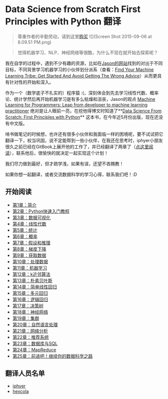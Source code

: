 # Data Science from Scratch First Principles with Python 翻译

> 尊重作者的辛勤劳动，请到这里[购买](http://www.amazon.com/Data-Science-Scratch-Principles-Python/dp/149190142X)
![](Screen Shot 2015-09-06 at 8.09.51 PM.png)


> 觉得机器学习、NLP、神经网络等很酷，为什么不现在就开始去探索呢？


我在自学的过程中，遇到不少有趣的资源，比如在[Jason的网站](http://machinelearningmastery.com/)找到的对出于不同目标，不同背景学习机器学习的小伙伴划分派系（查看：[Find Your Machine Learning Tribe: Get Started And Avoid Getting The Wrong Advice](http://machinelearningmastery.com/machine-learning-tribe/)）从而更具有针对性的开始和深入。

作为一个（数学底子不扎实的）程序猿 :(，深刻体会到先去学习线性代数、概率论、统计学然后再开始机器学习是有多么枯燥和沮丧，Jason的观点 [Machine Learning for Programmers: Leap from developer to machine learning practitioner](http://machinelearningmastery.com/machine-learning-for-programmers/) 绝对是让人眼前一亮，在挖他得博文时知道了**[Data Science From Scratch: First Principles with Python](http://joelgrus.com/2015/04/26/data-science-from-scratch-first-principles-with-python/)** 这本书，在今年近5月份出版，现在还没有中文版。



啃书做笔记的时候想，也许还有很多小伙伴和我面临一样的困境呢，要不试试把它翻译一下，权当巩固，说不定能帮到一些小伙伴，在我还在思考时，iphyer小朋友很久之前已经在GitBook上展开他的工作了，并已经翻译了两章了（[点这里阅读](http://iphyer.gitbooks.io/data-science-from-scratch-with-python/content/index.html)），联系他后，很愉快的就决定一起实现这个计划！

我们尽力做到最好，但才疏学浅，如果有误，还望不吝赐教！

如果你想一起翻译，或者交流数据科学的学习心得，联系我们吧！:D

## 开始阅读
* [第1章：简介](Chapter_01_Introduction.md)
* [第2章：Python快速入门教程](Chapter_02_A_Crash_Course_in_Python.md)
* [第3章：数据可视化](Chapter_03_Visualizing_Data.md)
* [第4章：线性代数](Chapter_04_Linear_Algebra.md)
* [第5章：统计](Chapter_05_Statistics.md)
* [第6章：概率](Chapter_06_Probability.md)
* [第7章：假设和推理](Chapter_07_Hypothesis_and_Inference.md)
* [第8章：梯度下降](Chapter_08_Gradient_Descent.md)
* [第9章：获取数据](Chapter_09_Getting_Data.md)
* [第10章：处理数据](Chapter_10_Working_with_Data.md)
* [第11章：机器学习](Chapter_11_Machine_Learning.md)
* [第12章：k近邻算法](Chapter_12_k_Nearest_Neighbors.md)
* [第13章：朴素贝叶斯](Chapter_13_Naive_Bayes.md)
* [第14章：简单线性回归](Chapter_14_Simple_Linear_Regression.md)
* [第15章：多元回归](Chapter_15_Multiple_Regression.md)
* [第16章：逻辑回归](Chapter_16_Logistic_Regression.md)
* [第17章：决策树](Chapter_17_Decision_Trees.md)
* [第18章：神经网络](Chapter_18_Neural_Networks.md)
* [第19章：集群](Chapter_19_Clustering.md)
* [第20章：自然语言处理](Chapter_20_Natural_Language_Processing.md)
* [第21章：网络分析](Chapter_21_Network_Analysis.md)
* [第22章：推荐系统](Chapter_22_Recommender_Systems)
* [第23章：数据库与SQL](Chapter_23_Database_and_SQL.md)
* [第24章：MapReduce](Chapter_24_MapReduce.md)
* [第25章：前进吧！继续你的数据科学之路](Chapter_25_Go_Forth_and_Do_Data_Science.md)

## 翻译人员名单
* [iphyer](https://github.com/iphyer)
* [hexcola](https://github.com/hexcola)

